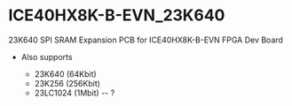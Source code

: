 # ICE40HX8K-B-EVN_23K640
23K640 SPI SRAM Expansion PCB for ICE40HX8K-B-EVN FPGA Dev Board

   - Also supports
 
      - 23K640 (64Kbit)
      - 23K256 (256Kbit)
      - 23LC1024 (1Mbit) -- ?

